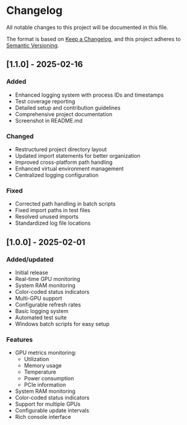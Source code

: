# Changelog

All notable changes to this project will be documented in this file.

The format is based on [Keep a Changelog](https://keepachangelog.com/en/1.0.0/),
and this project adheres to [Semantic Versioning](https://semver.org/spec/v2.0.0.html).

## [1.1.0] - 2025-02-16

### Added

- Enhanced logging system with process IDs and timestamps
- Test coverage reporting
- Detailed setup and contribution guidelines
- Comprehensive project documentation
- Screenshot in README.md

### Changed

- Restructured project directory layout
- Updated import statements for better organization
- Improved cross-platform path handling
- Enhanced virtual environment management
- Centralized logging configuration

### Fixed

- Corrected path handling in batch scripts
- Fixed import paths in test files
- Resolved unused imports
- Standardized log file locations

## [1.0.0] - 2025-02-01

### Added/updated

- Initial release
- Real-time GPU monitoring
- System RAM monitoring
- Color-coded status indicators
- Multi-GPU support
- Configurable refresh rates
- Basic logging system
- Automated test suite
- Windows batch scripts for easy setup

### Features

- GPU metrics monitoring:
  - Utilization
  - Memory usage
  - Temperature
  - Power consumption
  - PCIe information
- System RAM monitoring
- Color-coded status indicators
- Support for multiple GPUs
- Configurable update intervals
- Rich console interface
